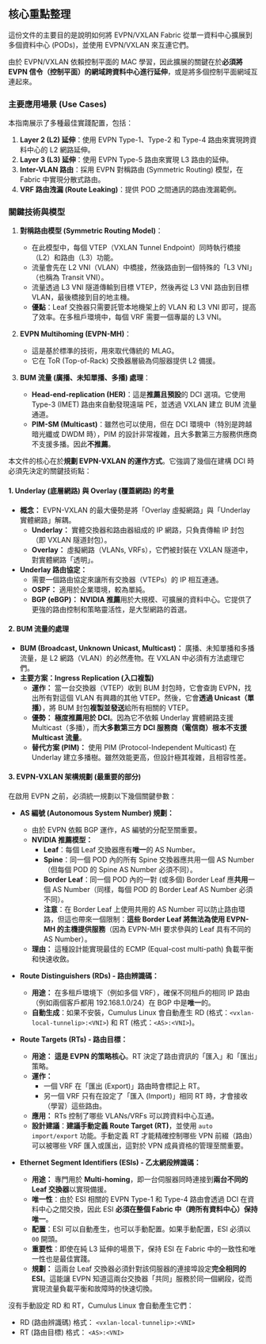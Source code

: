 ## 核心重點整理
這份文件的主要目的是說明如何將 EVPN/VXLAN Fabric 從單一資料中心擴展到多個資料中心 (PODs)，並使用 EVPN/VXLAN 來互連它們。

由於 EVPN/VXLAN 依賴控制平面的 MAC 學習，因此擴展的關鍵在於**必須將 EVPN 信令（控制平面）的網域跨資料中心進行延伸**，或是將多個控制平面網域互連起來。

### 主要應用場景 (Use Cases)

本指南展示了多種最佳實踐配置，包括：

1.  **Layer 2 (L2) 延伸**：使用 EVPN Type-1、Type-2 和 Type-4 路由來實現跨資料中心的 L2 網路延伸。
2.  **Layer 3 (L3) 延伸**：使用 EVPN Type-5 路由來實現 L3 路由的延伸。
3.  **Inter-VLAN 路由**：採用 EVPN 對稱路由 (Symmetric Routing) 模型，在 Fabric 中實現分散式路由。
4.  **VRF 路由洩漏 (Route Leaking)**：提供 POD 之間通訊的路由洩漏範例。

### 關鍵技術與模型

1.  **對稱路由模型 (Symmetric Routing Model)**：
    * 在此模型中，每個 VTEP（VXLAN Tunnel Endpoint）同時執行橋接（L2）和路由（L3）功能。
    * 流量會先在 L2 VNI（VLAN）中橋接，然後路由到一個特殊的「L3 VNI」（也稱為 Transit VNI）。
    * 流量透過 L3 VNI 隧道傳輸到目標 VTEP，然後再從 L3 VNI 路由到目標 VLAN，最後橋接到目的地主機。
    * **優點**：Leaf 交換器只需要託管本地機架上的 VLAN 和 L3 VNI 即可，提高了效率。在多租戶環境中，每個 VRF 需要一個專屬的 L3 VNI。

2.  **EVPN Multihoming (EVPN-MH)**：
    * 這是基於標準的技術，用來取代傳統的 MLAG。
    * 它在 ToR (Top-of-Rack) 交換器層級為伺服器提供 L2 備援。

3.  **BUM 流量 (廣播、未知單播、多播) 處理**：
    * **Head-end-replication (HER)**：這是**推薦且預設**的 DCI 選項。它使用 Type-3 (IMET) 路由來自動發現遠端 PE，並透過 VXLAN 建立 BUM 流量通道。
    * **PIM-SM (Multicast)**：雖然也可以使用，但在 DCI 環境中（特別是跨越暗光纖或 DWDM 時），PIM 的設計非常複雜，且大多數第三方服務供應商不支援多播。因此**不推薦**。


本文件的核心在於**規劃 EVPN-VXLAN 的運作方式**。它強調了幾個在建構 DCI 時必須先決定的關鍵技術點：

#### 1. Underlay (底層網路) 與 Overlay (覆蓋網路) 的考量
* **概念：** EVPN-VXLAN 的最大優勢是將「Overlay 虛擬網路」與「Underlay 實體網路」解耦。
    * **Underlay：** 實體交換器和路由器組成的 IP 網路，只負責傳輸 IP 封包（即 VXLAN 隧道封包）。
    * **Overlay：** 虛擬網路（VLANs, VRFs），它們被封裝在 VXLAN 隧道中，對實體網路「透明」。
* **Underlay 路由協定：**
    * 需要一個路由協定來讓所有交換器（VTEPs）的 IP 相互連通。
    * **OSPF：** 適用於企業環境，較為單純。
    * **BGP (eBGP)：** **NVIDIA 推薦**用於大規模、可擴展的資料中心。它提供了更強的路由控制和策略靈活性，是大型網路的首選。

#### 2. BUM 流量的處理
* **BUM (Broadcast, Unknown Unicast, Multicast)：** 廣播、未知單播和多播流量，是 L2 網路（VLAN）的必然產物。在 VXLAN 中必須有方法處理它們。
* **主要方案：Ingress Replication (入口複製)**
    * **運作：** 當一台交換器（VTEP）收到 BUM 封包時，它會查詢 EVPN，找出所有對這個 VLAN 有興趣的其他 VTEP。然後，它會**透過 Unicast（單播）**，將 BUM 封包**複製並發送**給所有相關的 VTEP。
    * **優勢：** **極度推薦用於 DCI**。因為它不依賴 Underlay 實體網路支援 Multicast（多播），而**大多數第三方 DCI 服務商（電信商）根本不支援 Multicast 流量**。
    * **替代方案 (PIM)：** 使用 PIM (Protocol-Independent Multicast) 在 Underlay 建立多播樹。雖然效能更高，但設計極其複雜，且相容性差。

#### 3. EVPN-VXLAN 架構規劃 (最重要的部分)
在啟用 EVPN 之前，必須統一規劃以下幾個關鍵參數：

* **AS 編號 (Autonomous System Number) 規劃：**
    * 由於 EVPN 依賴 BGP 運作，AS 編號的分配至關重要。
    * **NVIDIA 推薦模型：**
      * **Leaf**：每個 Leaf 交換器應有**唯一**的 AS Number。
      * **Spine**：同一個 POD 內的所有 Spine 交換器應共用一個 AS Number（但每個 POD 的 Spine AS Number 必須不同）。
      * **Border Leaf**：同一個 POD 內的一對 (或多個) Border Leaf 應**共用**一個 AS Number（同樣，每個 POD 的 Border Leaf AS Number 必須不同）。
      * **注意**：在 Border Leaf 上使用共用的 AS Number 可以防止路由環路，但這也帶來一個限制：**這些 Border Leaf 將無法為使用 EVPN-MH 的主機提供服務**（因為 EVPN-MH 要求參與的 Leaf 具有不同的 AS Number）。
    * **理由：** 這種設計能實現最佳的 ECMP (Equal-cost multi-path) 負載平衡和快速收斂。

* **Route Distinguishers (RDs) - 路由辨識碼：**
    * **用途：** 在多租戶環境下（例如多個 VRF），確保不同租戶的相同 IP 路由（例如兩個客戶都用 192.168.1.0/24）在 BGP 中是**唯一**的。
    * **自動生成**：如果不安裝，Cumulus Linux 會自動產生 RD (格式：`<vxlan-local-tunnelip>:<VNI>`) 和 RT (格式：`<AS>:<VNI>`)。

* **Route Targets (RTs) - 路由目標：**
    * **用途：** **這是 EVPN 的策略核心**。RT 決定了路由資訊的「匯入」和「匯出」策略。
    * **運作：**
        * 一個 VRF 在「匯出 (Export)」路由時會標記上 RT。
        * 另一個 VRF 只有在設定了「匯入 (Import)」相同 RT 時，才會接收（學習）這些路由。
    * **應用：** RTs 控制了哪些 VLANs/VRFs 可以跨資料中心互通。
    * **設計建議**：**建議手動定義 Route Target (RT)**，並使用 `auto import/export` 功能。手動定義 RT 才能精確控制哪些 VPN 前綴（路由）可以被哪些 VRF 匯入或匯出，這對於 VPN 成員資格的管理至關重要。

* **Ethernet Segment Identifiers (ESIs) - 乙太網段辨識碼：**
    * **用途：** 專門用於 **Multi-homing**，即一台伺服器同時連接到**兩台不同的 Leaf 交換器**以實現備援。
    * **唯一性**：由於 ESI 相關的 EVPN Type-1 和 Type-4 路由會透過 DCI 在資料中心之間交換，因此 ESI **必須在整個 Fabric 中（跨所有資料中心）保持唯一**。
    * **配置**：ESI 可以自動產生，也可以手動配置。如果手動配置，ESI 必須以 `00` 開頭。
    * **重要性**：即使在純 L3 延伸的場景下，保持 ESI 在 Fabric 中的一致性和唯一性也是最佳實踐。
    * **規劃：** 這兩台 Leaf 交換器必須針對該伺服器的連接埠設定**完全相同的 ESI**。這能讓 EVPN 知道這兩台交換器「共同」服務於同一個網段，從而實現流量負載平衡和故障時的快速切換。


沒有手動設定 RD 和 RT，Cumulus Linux 會自動產生它們：
- RD (路由辨識碼) 格式： `<vxlan-local-tunnelip>:<VNI>`
- RT (路由目標) 格式： `<AS>:<VNI>`
